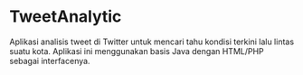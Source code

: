 # TweetAnalytic
Aplikasi analisis tweet di Twitter untuk mencari tahu kondisi terkini lalu lintas suatu kota. Aplikasi ini menggunakan basis Java dengan HTML/PHP sebagai interfacenya.
